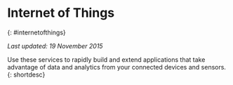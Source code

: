 

# Internet of Things
{: #internetofthings}

*Last updated: 19 November 2015*

Use these services to rapidly build and extend applications that take advantage of data and analytics from your connected devices and sensors.
{: shortdesc}



